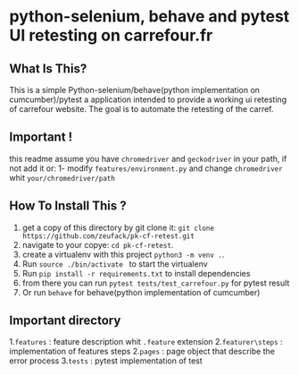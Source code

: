 python-selenium, behave and pytest UI retesting on carrefour.fr
=============================================================

What Is This?
-------------

This is a simple Python-selenium/behave(python implementation on cumcumber)/pytest a application intended to provide a working ui retesting of carrefour website. The goal is to automate the retesting of the carref.

Important !
-----------

this readme assume you have `chromedriver` and `geckodriver` in your path, if not add it or:
1- modify `features/environment.py` and change `chromedriver` whit `your/chromedriver/path`


How To Install This ?
---------------------

1. get a copy of this directory by git clone it: `git clone https://github.com/zeufack/pk-cf-retest.git`
2. navigate to your copye: `cd pk-cf-retest`.
3. create a virtualenv with this project `python3 -m venv .`.
4. Run `source ./bin/activate ` to start the virtualenv
5. Run `pip install -r requirements.txt` to install dependencies
6. from there you can run `pytest tests/test_carrefour.py` for pytest result 
7. Or run `behave` for behave(python implementation of cumcumber)


Important directory
-------------------

1.`features` : feature description whit `.feature` extension 
2.`featurer\steps` :  implementation of features steps
2.`pages` : page object that describe the error process
3.`tests` : pytest implementation of test 



